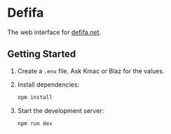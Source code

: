 # Defifa

The web interface for [defifa.net](https://defifa.net).

## Getting Started

1. Create a `.env` file. Ask Kmac or Blaz for the values.
1. Install dependencies:

   ```bash
   npm install
   ```

1. Start the development server:

   ```bash
   npm run dev
   ```
